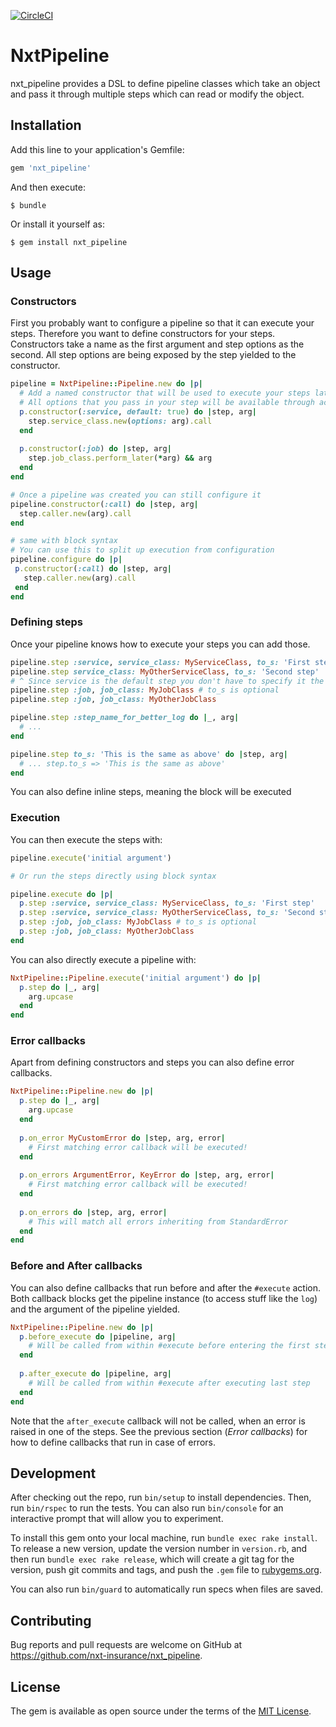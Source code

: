 [![CircleCI](https://circleci.com/gh/nxt-insurance/nxt_pipeline.svg?style=svg)](https://circleci.com/gh/nxt-insurance/nxt_pipeline)

# NxtPipeline

nxt_pipeline provides a DSL to define pipeline classes which take an object and pass it through multiple steps which can read or modify the object.

## Installation

Add this line to your application's Gemfile:

```ruby
gem 'nxt_pipeline'
```

And then execute:

    $ bundle

Or install it yourself as:

    $ gem install nxt_pipeline

## Usage

### Constructors

First you probably want to configure a pipeline so that it can execute your steps. 
Therefore you want to define constructors for your steps. Constructors take a name 
as the first argument and step options as the second. All step options are being exposed
by the step yielded to the constructor. 

```ruby
pipeline = NxtPipeline::Pipeline.new do |p|
  # Add a named constructor that will be used to execute your steps later
  # All options that you pass in your step will be available through accessors in your constructor 
  p.constructor(:service, default: true) do |step, arg|
    step.service_class.new(options: arg).call
  end
  
  p.constructor(:job) do |step, arg|
    step.job_class.perform_later(*arg) && arg
  end
end

# Once a pipeline was created you can still configure it 
pipeline.constructor(:call) do |step, arg|
  step.caller.new(arg).call
end

# same with block syntax 
# You can use this to split up execution from configuration  
pipeline.configure do |p|
 p.constructor(:call) do |step, arg|
   step.caller.new(arg).call
 end
end
```

### Defining steps 

Once your pipeline knows how to execute your steps you can add those.

```ruby
pipeline.step :service, service_class: MyServiceClass, to_s: 'First step'
pipeline.step service_class: MyOtherServiceClass, to_s: 'Second step' 
# ^ Since service is the default step you don't have to specify it the step type each time
pipeline.step :job, job_class: MyJobClass # to_s is optional
pipeline.step :job, job_class: MyOtherJobClass

pipeline.step :step_name_for_better_log do |_, arg|
  # ...
end

pipeline.step to_s: 'This is the same as above' do |step, arg|
  # ... step.to_s => 'This is the same as above'
end
```

You can also define inline steps, meaning the block will be executed

### Execution

You can then execute the steps with: 

```ruby
pipeline.execute('initial argument')

# Or run the steps directly using block syntax

pipeline.execute do |p|
  p.step :service, service_class: MyServiceClass, to_s: 'First step'
  p.step :service, service_class: MyOtherServiceClass, to_s: 'Second step'
  p.step :job, job_class: MyJobClass # to_s is optional
  p.step :job, job_class: MyOtherJobClass
end

```

You can also directly execute a pipeline with:

```ruby
NxtPipeline::Pipeline.execute('initial argument') do |p|
  p.step do |_, arg|
    arg.upcase
  end
end
``` 

### Error callbacks

Apart from defining constructors and steps you can also define error callbacks.

```ruby
NxtPipeline::Pipeline.new do |p|
  p.step do |_, arg|
    arg.upcase
  end
  
  p.on_error MyCustomError do |step, arg, error|
    # First matching error callback will be executed!
  end
  
  p.on_errors ArgumentError, KeyError do |step, arg, error|
    # First matching error callback will be executed!
  end
  
  p.on_errors do |step, arg, error|
    # This will match all errors inheriting from StandardError
  end
end
``` 

### Before and After callbacks

You can also define callbacks that run before and after the `#execute` action. Both callback blocks get the pipeline instance (to access stuff like the `log`) and the argument of the pipeline yielded.

```ruby
NxtPipeline::Pipeline.new do |p|
  p.before_execute do |pipeline, arg|
    # Will be called from within #execute before entering the first step
  end
  
  p.after_execute do |pipeline, arg|
    # Will be called from within #execute after executing last step
  end
end
```

Note that the `after_execute` callback will not be called, when an error is raised in one of the steps. See the previous section (_Error callbacks_) for how to define callbacks that run in case of errors. 


## Development

After checking out the repo, run `bin/setup` to install dependencies. Then, run `bin/rspec` to run the tests. You can also run `bin/console` for an interactive prompt that will allow you to experiment.

To install this gem onto your local machine, run `bundle exec rake install`. To release a new version, update the version number in `version.rb`, and then run `bundle exec rake release`, which will create a git tag for the version, push git commits and tags, and push the `.gem` file to [rubygems.org](https://rubygems.org).

You can also run `bin/guard` to automatically run specs when files are saved.

## Contributing

Bug reports and pull requests are welcome on GitHub at https://github.com/nxt-insurance/nxt_pipeline.

## License

The gem is available as open source under the terms of the [MIT License](https://opensource.org/licenses/MIT).
